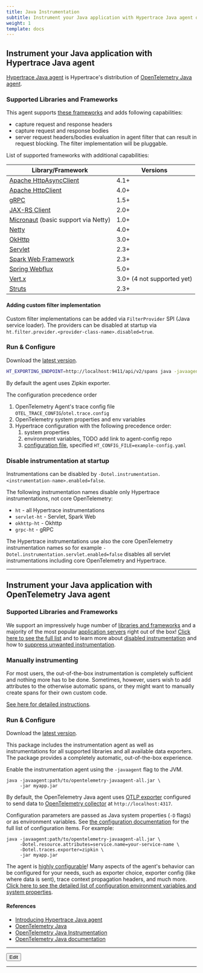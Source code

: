 ```yaml
---
title: Java Instrumentation
subtitle: Instrument your Java application with Hypertrace Java agent or OpenTelemetry Java agent. 
weight: 1
template: docs
---
```


## Instrument your Java application with Hypertrace Java agent

[Hypertrace Java agent](https://github.com/hypertrace/javaagent) is Hypertrace's distribution of [OpenTelemetry Java agent](https://github.com/open-telemetry/opentelemetry-java-instrumentation).

### Supported Libraries and Frameworks

This agent supports [these frameworks](https://github.com/open-telemetry/opentelemetry-java-instrumentation#supported-java-libraries-and-frameworks)
and adds following capabilities:
* capture request and response headers
* capture request and response bodies
* server request headers/bodies evaluation in agent filter that can result in request blocking.
    The filter implementation will be pluggable.

List of supported frameworks with additional capabilities:

| Library/Framework                                                                                      | Versions        |
|--------------------------------------------------------------------------------------------------------|-----------------|
| [Apache HttpAsyncClient](https://hc.apache.org/index.html)                                             | 4.1+            |
| [Apache HttpClient](https://hc.apache.org/index.html)                                                  | 4.0+            |
| [gRPC](https://github.com/grpc/grpc-java)                                                              | 1.5+            |
| [JAX-RS Client](https://javaee.github.io/javaee-spec/javadocs/javax/ws/rs/client/package-summary.html) | 2.0+            |
| [Micronaut](https://micronaut.io/)  (basic support via Netty)                                          | 1.0+            |
| [Netty](https://github.com/netty/netty)                                                                | 4.0+            |
| [OkHttp](https://github.com/square/okhttp/)                                                            | 3.0+            |
| [Servlet](https://javaee.github.io/javaee-spec/javadocs/javax/servlet/package-summary.html)            | 2.3+            |
| [Spark Web Framework](https://github.com/perwendel/spark)                                              | 2.3+            |
| [Spring Webflux](https://docs.spring.io/spring/docs/current/javadoc-api/org/springframework/web/reactive/package-summary.html)       | 5.0+            |
| [Vert.x](https://vertx.io)                                                                             | 3.0+ (4 not supported yet) |
| [Struts](https://struts.apache.org/)                                                                   | 2.3+            |

#### Adding custom filter implementation

Custom filter implementations can be added via `FilterProvider` SPI (Java service loader).
The providers can be disabled at startup via `ht.filter.provider.<provider-class-name>.disabled=true`.

### Run & Configure

Download the [latest version](https://github.com/hypertrace/javaagent/releases/latest/download/hypertrace-agent-all.jar).

```bash
HT_EXPORTING_ENDPOINT=http://localhost:9411/api/v2/spans java -javaagent:javaagent/build/libs/hypertrace-agent-<version>-all.jar -jar app.jar
```

By default the agent uses Zipkin exporter.

The configuration precedence order 
1. OpenTelemetry Agent's trace config file `OTEL_TRACE_CONFIG`/`otel.trace.config`
2. OpenTelemetry system properties and env variables
3. Hypertrace configuration with the following precedence order:
   1. system properties 
   2. environment variables, TODO add link to agent-config repo
   3. [configuration file](https://github.com/hypertrace/javaagent/blob/main/example-config.yaml), specified `HT_CONFIG_FILE=example-config.yaml`

### Disable instrumentation at startup

Instrumentations can be disabled by `-Dotel.instrumentation.<instrumentation-name>.enabled=false`.

The following instrumentation names disable only Hypertrace instrumentations, not core OpenTelemetry:

* `ht` - all Hypertrace instrumentations
* `servlet-ht` - Servlet, Spark Web
* `okhttp-ht` - Okhttp
* `grpc-ht` - gRPC

The Hypertrace instrumentations use also the core OpenTelemetry instrumentation names so for example
`-Dotel.instrumentation.servlet.enabled=false` disables all servlet instrumentations including core
OpenTelemetry and Hypertrace.

---

## Instrument your Java application with OpenTelemetry Java agent

### Supported Libraries and Frameworks

We support an impressively huge number of [libraries and frameworks](https://github.com/open-telemetry/opentelemetry-java-instrumentation/blob/main/docs/supported-libraries.md#libraries---frameworks) and
a majority of the most popular [application servers](https://github.com/open-telemetry/opentelemetry-java-instrumentation/blob/main/docs/supported-libraries.md#application-servers) right out of the box!
[Click here to see the full list](https://github.com/open-telemetry/opentelemetry-java-instrumentation/blob/main/docs/supported-libraries.md) and to learn more about
[disabled instrumentation](https://github.com/open-telemetry/opentelemetry-java-instrumentation/blob/main/docs/supported-libraries.md#disabled-instrumentations)
and how to [suppress unwanted instrumentation](https://github.com/open-telemetry/opentelemetry-java-instrumentation/blob/main/docs/suppressing-instrumentation.md).

### Manually instrumenting

For most users, the out-of-the-box instrumentation is completely sufficient and nothing more has to
be done.  Sometimes, however, users wish to add attributes to the otherwise automatic spans,
or they might want to manually create spans for their own custom code.

[See here for detailed instructions](https://github.com/open-telemetry/opentelemetry-java-instrumentation/blob/main/docs/manual-instrumentation.md).

### Run & Configure

Download the [latest version](https://github.com/open-telemetry/opentelemetry-java-instrumentation/releases/latest/download/opentelemetry-javaagent-all.jar).

This package includes the instrumentation agent as well as
instrumentations for all supported libraries and all available data exporters.
The package provides a completely automatic, out-of-the-box experience.

Enable the instrumentation agent using the `-javaagent` flag to the JVM.
```
java -javaagent:path/to/opentelemetry-javaagent-all.jar \
     -jar myapp.jar
```
By default, the OpenTelemetry Java agent uses
[OTLP exporter](https://github.com/open-telemetry/opentelemetry-java/tree/master/exporters/otlp)
configured to send data to
[OpenTelemetry collector](https://github.com/open-telemetry/opentelemetry-collector/blob/master/receiver/otlpreceiver/README.md)
at `http://localhost:4317`.

Configuration parameters are passed as Java system properties (`-D` flags) or
as environment variables. See [the configuration documentation](https://github.com/open-telemetry/opentelemetry-java-instrumentation/blob/main/docs/agent-config.md)
for the full list of configuration items. For example:
```
java -javaagent:path/to/opentelemetry-javaagent-all.jar \
     -Dotel.resource.attributes=service.name=your-service-name \
     -Dotel.traces.exporter=zipkin \
     -jar myapp.jar
```

The agent is [highly configurable](https://github.com/open-telemetry/opentelemetry-java-instrumentation/blob/main/docs/agent-config.md)!  Many aspects of the agent's behavior can be configured for your needs, such as exporter choice, exporter config (like where data is sent), trace context propagation headers, and much more. [Click here to see the detailed list of configuration environment variables and system properties](https://github.com/open-telemetry/opentelemetry-java-instrumentation/blob/main/docs/agent-config.md).


#### References
- [Introducing Hypertrace Java agent](https://blog.hypertrace.org/blog/introducing-hypertrace-java-agent/)
- [OpenTelemetry Java](https://github.com/open-telemetry/opentelemetry-java)
- [OpenTelemetry Java Instrumentation](https://github.com/open-telemetry/opentelemetry-java-instrumentation)
- [OpenTelemetry Java documentation](https://opentelemetry.io/docs/java/)

***

<a href="https://github.com/hypertrace/hypertrace-docs-website/blob/master/src/pages/instrumentation/java-agent.md">
<button type="button">Edit</button></a>

***